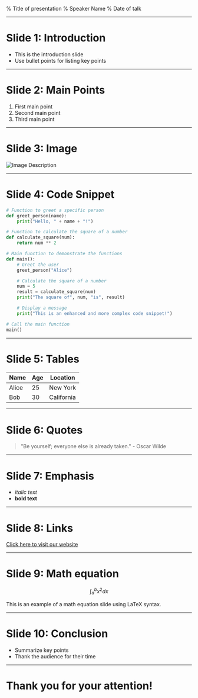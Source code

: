 % Title of presentation
% Speaker Name
% Date of talk

---

# Slide 1: Introduction

- This is the introduction slide
- Use bullet points for listing key points

---

# Slide 2: Main Points

1. First main point
2. Second main point
3. Third main point

---

# Slide 3: Image

![Image Description](https://cdn.filestackcontent.com/Krg875TyRVwr5OOumHAG/convert?cache=true&crop=126%2C64%2C1187%2C593&crop_first=true&quality=90&w=1920)

---

# Slide 4: Code Snippet
```python
# Function to greet a specific person
def greet_person(name):
    print("Hello, " + name + "!")

# Function to calculate the square of a number
def calculate_square(num):
    return num ** 2

# Main function to demonstrate the functions
def main():
    # Greet the user
    greet_person("Alice")

    # Calculate the square of a number
    num = 5
    result = calculate_square(num)
    print("The square of", num, "is", result)

    # Display a message
    print("This is an enhanced and more complex code snippet!")

# Call the main function
main()
```

---

# Slide 5: Tables

| Name | Age | Location |
|------|-----|----------|
| Alice | 25  | New York |
| Bob   | 30  | California |

---

# Slide 6: Quotes
> "Be yourself; everyone else is already taken." - Oscar Wilde

---

# Slide 7: Emphasis
- *italic text*
- **bold text**

---

# Slide 8: Links
[Click here to visit our website](https://example.com)

---

# Slide 9: Math equation

$$
\int_{a}^{b} x^2 dx
$$

This is an example of a math equation slide using LaTeX syntax.

---

# Slide 10: Conclusion
- Summarize key points
- Thank the audience for their time

---

# Thank you for your attention!
